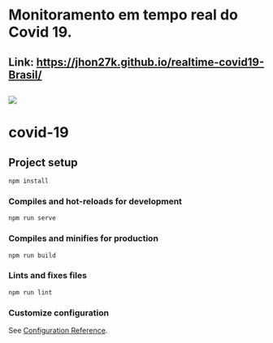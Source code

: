 # Monitoramento em tempo real do Covid 19.

## Link: https://jhon27k.github.io/realtime-covid19-Brasil/

## 

<img src="https://drive.google.com/file/d/1S81NK0oJ4aWahlG_O_Mywv_aPjZfQgU1/view?usp=sharing">


# covid-19

## Project setup
```
npm install
```

### Compiles and hot-reloads for development
```
npm run serve
```

### Compiles and minifies for production
```
npm run build
```

### Lints and fixes files
```
npm run lint
```

### Customize configuration
See [Configuration Reference](https://cli.vuejs.org/config/).
